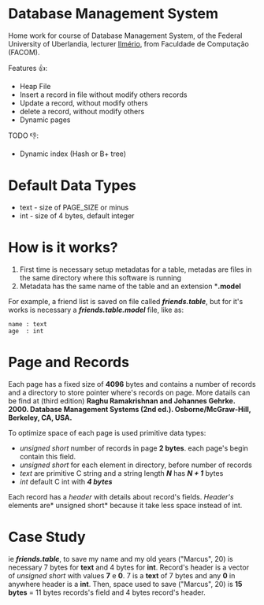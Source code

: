 # Database Management System

Home work for course of Database Management System, of the Federal University of Uberlandia, lecturer [Ilmério](http://www.facom.ufu.br/~ilmerio), from Faculdade de Computação (FACOM).

Features :+1::

 * Heap File
 * Insert a record in file without modify others records
 * Update a record, without modify others
 * delete a record, without modify others
 * Dynamic pages

TODO :-1::

 * Dynamic index (Hash or B+ tree)

# Default Data Types

* text - size of PAGE_SIZE or minus
* int  - size of 4 bytes, default integer

# How is it works?

1. First time is necessary setup metadatas for a table, metadas are files in the same directory where this software is running
2. Metadata has the same name of the table and an extension ***.model**


For example, a friend list is saved on file called ***friends.table***, but for it's works is necessary a ***friends.table.model*** file, like as:

```text
name : text
age  : int
```

# Page and Records

Each page has a fixed size of **4096** bytes and contains a number of records and a directory to store pointer where's records on page. More datails can be find at (third edition) **Raghu Ramakrishnan and Johannes Gehrke. 2000. Database Management Systems (2nd ed.). Osborne/McGraw-Hill, Berkeley, CA, USA.**

To optimize space of each page is used primitive data types:
 * *unsigned short* number of records in page **2 bytes**. each page's begin contain this field.
 * *unsigned short* for each element in directory, before number of records
 * *text* are primitive C string and a string length ***N*** has ***N + 1*** bytes
 * *int* default C int with ***4 bytes***

Each record has a *header* with details about record's fields. *Header's* elements are* unsigned short* because it take less space instead of int. 

# Case Study

ie ***friends.table***, to save my name and my old years ("Marcus", 20) is necessary 7 bytes for **text** and 4 bytes for **int**. Record's header is a vector of *unsigned short* with values **7** e **0**. 7 is a **text** of 7 bytes and any **0** in anywhere header is a **int**. Then, space used to save ("Marcus", 20) is **15 bytes** = 11 bytes records's field and 4 bytes record's header.

